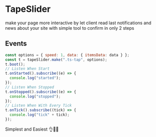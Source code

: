 # TapeSlider

make your page more interactive by let client read last notifications and news about your site
with simple tool to confirm in only 2 steps

## Events

<div class="ts-tap"></div>


```javascript
const options = { speed: 1, data: { itemsData: data } };
const t = tapeSlider.make(".ts-tap", options);
t.boot();
// Listen When Start
t.onStarted().subscribe((e) => {
  console.log("started");
});
// Listen When Stopped
t.onStopped().subscribe((e) => {
  console.log("stopped");
});
// Listen When With Every Tick
t.onTick().subscribe((tick) => {
  console.log("tick" + tick);
});
```

Simplest and Easiest 👌💖👏
